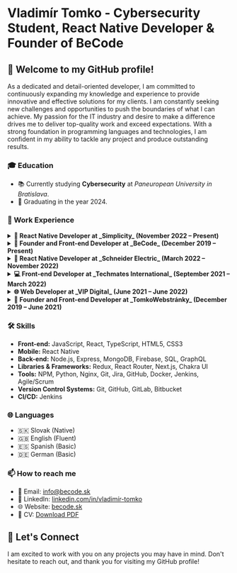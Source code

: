 # Vladimír Tomko - Cybersecurity Student, React Native Developer & Founder of BeCode

## 👋 Welcome to my GitHub profile!

As a dedicated and detail-oriented developer, I am committed to continuously expanding my knowledge and experience to provide innovative and effective solutions for my clients. I am constantly seeking new challenges and opportunities to push the boundaries of what I can achieve. My passion for the IT industry and desire to make a difference drives me to deliver top-quality work and exceed expectations. With a strong foundation in programming languages and technologies, I am confident in my ability to tackle any project and produce outstanding results.

### 🎓 Education

- 📚 Currently studying **Cybersecurity** at _Paneuropean University in Bratislava_.
- 🎉 Graduating in the year 2024.

### 💼 Work Experience

<details>
  <summary><strong>📱 React Native Developer at _Simplicity_ (November 2022 – Present)</strong></summary>

  As a React Native Developer at Simplicity, I am part of a team that is revolutionizing the way cities and communities connect and communicate with their residents. With our innovative app, which is currently used in over 120 cities, we aim to create a single, user-friendly platform that integrates city management, police, schools, non-profits, religious groups, and other local organizations.

  Throughout my tenure at Simplicity, I have contributed to the development and improvement of the app, enabling residents to stay informed, engaged, and safe. My work involves implementing features such as push notifications, custom branding, multilingual content, and interactive tools like polls and questionnaires to facilitate better communication between communities and their residents.

  In addition to honing my React Native and front-end development skills, my role at Simplicity has provided me with the opportunity to work on a product that makes a real difference in people's lives by fostering a sense of unity and belonging in cities around the world. My experience at Simplicity has also allowed me to develop expertise in designing and building applications with a strong focus on user experience and accessibility for a diverse range of users, including those with varying levels of technical proficiency.
</details>

<details>
  <summary><strong>🚀 Founder and Front-end Developer at _BeCode_ (December 2019 – Present)</strong></summary>

  At BeCode, we embrace every challenge and help people succeed in the online world by creating custom software solutions tailored to their needs. As a driven and ambitious individual, I enjoy using my knowledge and experience to benefit both myself and others through innovative projects and ideas in the industry.
</details>

<details>
  <summary><strong>📱 React Native Developer at _Schneider Electric_ (March 2022 – November 2022)</strong></summary>

  At Schneider Electric, I worked as a React Native Developer in a team of five, collaborating on a cutting-edge mobile app project for the company's home automation solutions. This innovative app enables users to control various aspects of their homes, such as lighting, shutters, thermostat settings, and monitoring water and gas leaks, all through their smartphones. My role in this project has not only allowed me to further hone my React Native and front-end development skills but also contributed significantly to my experience in teamwork, agile methodologies, and problem-solving. Working with Schneider Electric, a global leader in energy management and automation, has provided me with invaluable insights into the industry and the opportunity to work on complex, real-world projects that have a tangible impact on people's lives.
</details>

<details>
  <summary><strong>💻 Front-end Developer at _Techmates International_ (September 2021 – March 2022)</strong></summary>
During my tenure at Techmates International, I worked as a Front-end Developer on various projects, ranging from basic websites for small businesses to complex, long-term projects for large companies. The diverse nature of the projects allowed me to gain extensive experience in React and Next.js while expanding my understanding of web development best practices. This part-time job in the Czech Republic was my first professional experience in a collaborative team environment, where I was given the opportunity to grow my confidence in writing code and improve my skills through constructive feedback and code reviews. The collaborative atmosphere at Techmates International fostered a culture of learning and professional development, enabling me to become a more proficient and versatile developer.

</details>
<details>
  <summary><strong>🌐 Web Developer at _VIP Digital_ (June 2021 – June 2022)</strong></summary>
As a Web Developer at VIP Digital, I collaborated on numerous projects for both individuals and businesses, ranging from website development to digital marketing campaigns. Throughout my time with the company, I gained valuable experience in various aspects of digital marketing, such as search engine optimization (SEO), social media advertising, and WordPress website development. In addition to working on high-profile projects and events for our city, such as the Spartan Race, Summer Fest, and an election campaign for our mayor, I had the opportunity to enhance my project management and communication skills. VIP Digital's focus on delivering exceptional quality and results to clients allowed me to grow professionally and contribute to the success of our diverse range of projects.

</details>
<details>
  <summary><strong>🚀 Founder and Front-end Developer at _TomkoWebstránky_ (December 2019 – June 2021)</strong></summary>
TomkoWebstránky is a company I founded with the aim of providing exceptional web development and mobile app development services to clients across Slovakia. Over the years, I've grown from a novice web developer to an experienced front-end and mobile app developer, completing projects for numerous clients in various regions, including eastern Slovakia, Bratislava, and Brno. Some of the most notable projects I've worked on include CRM systems for car dealerships and customized ordering systems for restaurants, nail salons, car and bike rentals, and more.

As the company expanded, we added talented professionals to our team, including a graphic designer, photographer, copywriter, and another web developer. Our diverse team allows us to provide comprehensive solutions tailored to each client's unique needs, ensuring seamless functionality and user experience. My journey with TomkoWebstránky has been a continuous learning process, as I strive to improve my skills, stay updated with the latest technologies, and deliver exceptional service to our clients.

</details>


### 🛠 Skills

- **Front-end:** JavaScript, React, TypeScript, HTML5, CSS3
- **Mobile:** React Native
- **Back-end:** Node.js, Express, MongoDB, Firebase, SQL, GraphQL
- **Libraries & Frameworks:** Redux, React Router, Next.js, Chakra UI
- **Tools:** NPM, Python, Nginx, Git, Jira, GitHub, Docker, Jenkins, Agile/Scrum
- **Version Control Systems:** Git, GitHub, GitLab, Bitbucket
- **CI/CD:** Jenkins


### 🌐 Languages

- 🇸🇰 Slovak (Native)
- 🇬🇧 English (Fluent)
- 🇪🇸 Spanish (Basic)
- 🇩🇪 German (Basic)

### 📫 How to reach me

- 📧 Email: [info@becode.sk](mailto:info@becode.sk)
- 💼 LinkedIn: [linkedin.com/in/vladimír-tomko](https://www.linkedin.com/in/vladimír-tomko)
- 🌐 Website: [becode.sk](https://becode.sk)
- 📄 CV: [Download PDF](https://becode.sk/vladimir-tomko-cv.pdf)


## 🤝 Let's Connect

I am excited to work with you on any projects you may have in mind. Don't hesitate to reach out, and thank you for visiting my GitHub profile!
